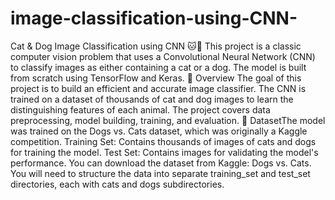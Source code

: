# image-classification-using-CNN-
 Cat & Dog Image Classification using CNN 🐱🐶
​This project is a classic computer vision problem that uses a Convolutional Neural Network (CNN) to classify images as either containing a cat or a dog. The model is built from scratch using TensorFlow and Keras.
​📝 Overview
​The goal of this project is to build an efficient and accurate image classifier. The CNN is trained on a dataset of thousands of cat and dog images to learn the distinguishing features of each animal. The project covers data preprocessing, model building, training, and evaluation.
​📂 Dataset
​The model was trained on the Dogs vs. Cats dataset, which was originally a Kaggle competition.
​Training Set: Contains thousands of images of cats and dogs for training the model.
​Test Set: Contains images for validating the model's performance.
​You can download the dataset from Kaggle: Dogs vs. Cats. You will need to structure the data into separate training_set and test_set directories, each with cats and dogs subdirectories.
